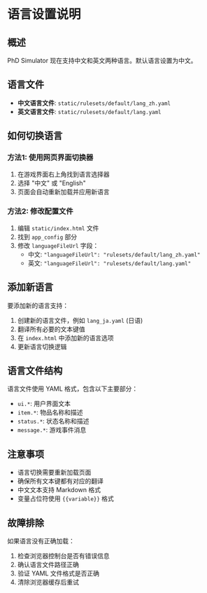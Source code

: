 # 语言设置说明

## 概述

PhD Simulator 现在支持中文和英文两种语言。默认语言设置为中文。

## 语言文件

- **中文语言文件**: `static/rulesets/default/lang_zh.yaml`
- **英文语言文件**: `static/rulesets/default/lang.yaml`

## 如何切换语言

### 方法1: 使用网页界面切换器
1. 在游戏界面右上角找到语言选择器
2. 选择 "中文" 或 "English"
3. 页面会自动重新加载并应用新语言

### 方法2: 修改配置文件
1. 编辑 `static/index.html` 文件
2. 找到 `app_config` 部分
3. 修改 `languageFileUrl` 字段：
   - 中文: `"languageFileUrl": "rulesets/default/lang_zh.yaml"`
   - 英文: `"languageFileUrl": "rulesets/default/lang.yaml"`

## 添加新语言

要添加新的语言支持：

1. 创建新的语言文件，例如 `lang_ja.yaml` (日语)
2. 翻译所有必要的文本键值
3. 在 `index.html` 中添加新的语言选项
4. 更新语言切换逻辑

## 语言文件结构

语言文件使用 YAML 格式，包含以下主要部分：

- `ui.*`: 用户界面文本
- `item.*`: 物品名称和描述
- `status.*`: 状态名称和描述
- `message.*`: 游戏事件消息

## 注意事项

- 语言切换需要重新加载页面
- 确保所有文本键都有对应的翻译
- 中文文本支持 Markdown 格式
- 变量占位符使用 `{{variable}}` 格式

## 故障排除

如果语言没有正确加载：

1. 检查浏览器控制台是否有错误信息
2. 确认语言文件路径正确
3. 验证 YAML 文件格式是否正确
4. 清除浏览器缓存后重试
